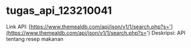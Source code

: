 # tugas_api_123210041

Link API: [https://www.themealdb.com/api/json/v1/1/search.php?s='](https://www.themealdb.com/api/json/v1/1/search.php?s=')
Deskripsi: API tentang resep makanan
